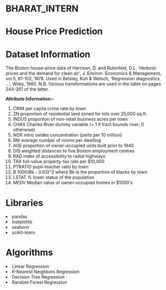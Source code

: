
# BHARAT_INTERN

# House Price Prediction

# Dataset Information
The Boston house-price data of Harrison, D. and Rubinfeld, D.L. 'Hedonic
prices and the demand for clean air', J. Environ. Economics & Management,
vol.5, 81-102, 1978.   Used in Belsley, Kuh & Welsch, 'Regression diagnostics
...', Wiley, 1980.   N.B. Various transformations are used in the table on
pages 244-261 of the latter.

**Attribute Information:-**
 
 1. CRIM     per capita crime rate by town
 2. ZN       proportion of residential land zoned for lots over 25,000 sq.ft.
 3. INDUS    proportion of non-retail business acres per town
 4. CHAS     Charles River dummy variable (= 1 if tract bounds river; 0 otherwise)
 5. NOX      nitric oxides concentration (parts per 10 million)
 6. RM       average number of rooms per dwelling
 7. AGE      proportion of owner-occupied units built prior to 1940
 8. DIS      weighted distances to five Boston employment centres
 9. RAD      index of accessibility to radial highways
 10. TAX      full-value property-tax rate per $10,000
 11. PTRATIO  pupil-teacher ratio by town
 12. B        1000(Bk - 0.63)^2 where Bk is the proportion of blacks by town
 13. LSTAT    % lower status of the population
 14. MEDV     Median value of owner-occupied homes in $1000's

# Libraries

<li>pandas
<li>matplotlib
<li>seaborn
<li>scikit-learn

# Algorithms

<li>Linear Regression
<li>K-Nearest Neighbors Regression
<li>Decision Tree Regression
<li>Random Forest Regression
  



